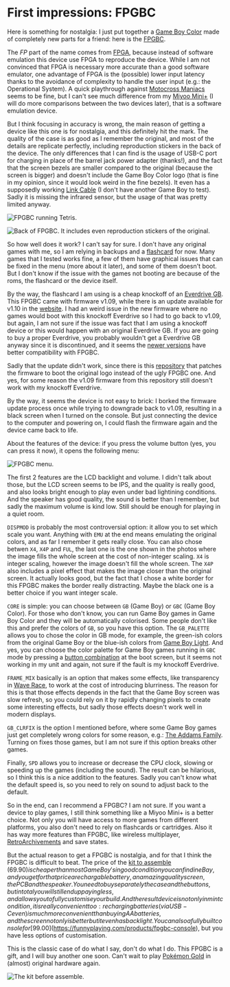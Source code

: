 # First impressions: FPGBC

Here is something for nostalgia: I just put together a [Game Boy
Color](https://en.wikipedia.org/wiki/Game_Boy_Color) made of completely new
parts for a friend: here is the
[FPGBC](https://funnyplaying.com/products/fpgbc-kit).

The _FP_ part of the name comes from
[FPGA](https://en.wikipedia.org/wiki/Field-programmable_gate_array), because
instead of software emulation this device use FPGA to reproduce the device.
While I am not convinced that FPGA is necessary more accurate than a good
software emulator, one advantage of FPGA is the (possible) lower input latency
thanks to the avoidance of complexity to handle the user input (e.g.: the
Operational System). A quick playthrough against [Motocross
Maniacs](https://en.wikipedia.org/wiki/Motocross_Maniacs) seems to be fine, but
I can't see much difference from my [Miyoo
Mini+](https://retrogamecorps.com/2022/05/15/miyoo-mini-v2-guide/) (I will do
more comparisons between the two devices later), that is a software emulation
device.

But I think focusing in accuracy is wrong, the main reason of getting a device
like this one is for nostalgia, and this definitely hit the mark. The quality
of the case is as good as I remember the original, and most of the details are
replicate perfectly, including reproduction stickers in the back of the device.
The only differences that I can find is the usage of USB-C port for charging in
place of the barrel jack power adapter (thanks!), and the fact that the screen
bezels are smaller compared to the original (because the screen is bigger) and
doesn't include the Game Boy Color logo (that is fine in my opinion, since it
would look weird in the fine bezels). It even has a supposedly working [Link
Cable](https://en.wikipedia.org/wiki/Game_Link_Cable) (I don't have another
Game Boy to test). Sadly it is missing the infrared sensor, but the usage of
that was pretty limited anyway.

![FPGBC running Tetris.](/2024-07-30/PXL_20240729_175245569.jpg)

![Back of FPGBC. It includes even reproduction stickers of the original.](/2024-07-30/PXL_20240729_175131157.jpg)

So how well does it work? I can't say for sure. I don't have any original games
with me, so I am relying in backups and a
[flashcard](https://en.wikipedia.org/wiki/Flashcard) for now. Many games that I
tested works fine, a few of them have graphical issues that can be fixed in the
menu (more about it later), and some of them doesn't boot. But I don't know if
the issue with the games not booting are because of the roms, the flashcard or
the device itself.

By the way, the flashcard I am using is a cheap knockoff of an [Everdrive
GB](https://gbatemp.net/review/everdrive-gb.141/). This FPGBC came with
firmware v1.09, while there is an update available for v1.10 in the
[website](https://funnyplaying.com/products/fpgbc-kit). I had an weird issue in
the new firmware where no games would boot with this knockoff Everdrive so I
had to go back to v1.09, but again, I am not sure if the issue was fact that I
am using a knockoff device or this would happen with an original Everdrive GB.
If you are going to buy a proper Everdrive, you probably wouldn't get a
Everdrive GB anyway since it is discontinued, and it seems the [newer
versions](https://www.reddit.com/r/Gameboy/comments/1atwjh3/fpgbc_everdrive_compatibility/)
have better compatibility with FPGBC.

Sadly that the update didn't work, since there is this
[repository](https://github.com/makhowastaken/GWGBC_FW) that patches the
firmware to boot the original logo instead of the ugly FPGBC one. And yes, for
some reason the v1.09 firmware from this repository still doesn't work with my
knockoff Everdrive.

By the way, it seems the device is not easy to brick: I borked the firmware
update process once while trying to downgrade back to v1.09, resulting in a
black screen when I turned on the console. But just connecting the device to
the computer and powering on, I could flash the firmware again and the device
came back to life.

About the features of the device: if you press the volume button (yes, you can
press it now), it opens the following menu:

![FPGBC menu.](/2024-07-30/PXL_20240729_210604830.jpg)

The first 2 features are the LCD backlight and volume. I didn't talk about
those, but the LCD screen seems to be IPS, and the quality is really good, and
also looks bright enough to play even under bad lightining conditions. And the
speaker has good quality, the sound is better than I remember, but sadly the
maximum volume is kind low. Still should be enough for playing in a quiet room.

`DISPMOD` is probably the most controversial option: it allow you to set which
scale you want. Anything with `EMU` at the end means emulating the original
colors, and as far I remember it gets really close. You can also chose betwen
`X4`, `X4P` and `FUL`, the last one is the one shown in the photos where the
image fills the whole screen at the cost of non-integer scaling. `X4` is
integer scaling, however the image doesn't fill the whole screen. The `X4P`
also includes a pixel effect that makes the image closer than the original
screen. It actually looks good, but the fact that I chose a white border for
this FPGBC makes the border really distracting. Maybe the black one is a better
choice if you want integer scale.

`CORE` is simple: you can choose between `GB` (Game Boy) or `GBC` (Game Boy
Color). For those who don't know, you can run Game Boy games in Game Boy Color
and they will be automatically colorised. Some people don't like this and
prefer the colors of `GB`, so you have this option. The `GB_PALETTE` allows you
to chose the color in GB mode, for example, the green-ish colors from the
original Game Boy or the blue-ish colors from [Game Boy
Light](https://nintendo.fandom.com/wiki/Game_Boy_Light). And yes, you can
choose the color palette for Game Boy games running in `GBC` mode by pressing a
[button combination](https://gbstudiocentral.com/tips/game-boy-color-modes/) at
the boot screen, but it seems not working in my unit and again, not sure if the
fault is my knockoff Everdrive.

`FRAME_MIX` basically is an option that makes some effects, like transparency
in [Wave Race](https://en.wikipedia.org/wiki/Wave_Race), to work at the cost of
introducing blurriness. The reason for this is that those effects depends in
the fact that the Game Boy screen was slow refresh, so you could rely on it by
rapidly changing pixels to create some interesting effects, but sadly those
effects doesn't work well in modern displays.

`GB_CLRFIX` is the option I mentioned before, where some Game Boy games just
get completely wrong colors for some reason, e.g.: [The Addams
Family](https://en.wikipedia.org/wiki/The_Addams_Family_(video_game)). Turning
on fixes those games, but I am not sure if this option breaks other games.

Finally, `SPD` allows you to increase or decrease the CPU clock, slowing or
speeding up the games (including the sound). The result can be hilarious, so I
think this is a nice addition to the features. Sadly you can't know what the
default speed is, so you need to rely on sound to adjust back to the default.

So in the end, can I recommend a FPGBC? I am not sure. If you want a device to
play games, I still think something like a Miyoo Mini+ is a better choice. Not
only you will have access to more games from different platforms, you also
don't need to rely on flashcards or cartridges. Also it has way more features
than FPGBC, like wireless multiplayer,
[RetroArchivements](https://retroachievements.org/) and save states.

But the actual reason to get a FPGBC is nostalgia, and for that I think the
FPGBC is difficult to beat. The price of the [kit to
assemble](https://funnyplaying.com/products/fpgbc-kit) ($69.90) is cheaper than
most Game Boy's in good condition you can find in eBay, and you get for that
price a rechargable battery, an amazing quality screen, the PCB and the
speaker. You need to buy separately the case and the buttons, but in total you
will still end up paying less, and allows you to fully customise your build.
And the result device is not only in mint condition, it is really convenient
too: recharging batteries (via USB-C even) is much more convenient than buying
AA batteries, and the screen not only is better but it even has backlight. You
can also a fully built console for
[$99.00](https://funnyplaying.com/products/fpgbc-console), but you have less
options of customisation.

This is the classic case of do what I say, don't do what I do. This FPGBC is a
gift, and I will buy another one soon. Can't wait to play [Pokémon
Gold](https://en.wikipedia.org/wiki/Pok%C3%A9mon_Gold_and_Silver) in (almost)
original hardware again.

![The kit before assemble.](/2024-07-30/PXL_20240729_123847458.jpg)
